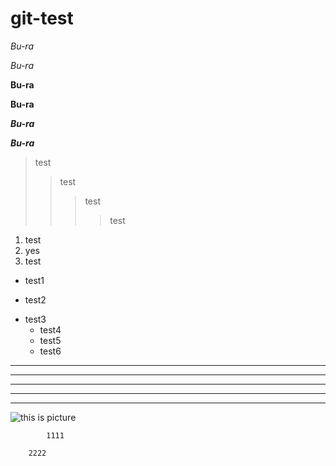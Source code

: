 # git-test

*Bu-ra*  

_Bu-ra_  

**Bu-ra**  

__Bu-ra__  

*__Bu-ra__*

**_Bu-ra_**

>test
>>test
>>>test
>>>>test

1. test
2. yes
5. test

+ test1
- test2
* test3
    + test4
    * test5
    - test6
    
***
---
------
-------
-----

![this is picture](https://cdn.cnn.com/cnnnext/dam/assets/191026120622-03-black-cat-large-169.jpg)


            1111

        2222

        